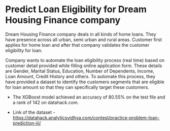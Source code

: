 # Predict Loan Eligibility for Dream Housing Finance company
Dream Housing Finance company deals in all kinds of home loans. They have presence across all urban, semi urban and rural areas. Customer first applies for home loan and after that company validates the customer eligibility for loan.

Company wants to automate the loan eligibility process (real time) based on customer detail provided while filling online application form. These details are Gender, Marital Status, Education, Number of Dependents, Income, Loan Amount, Credit History and others. To automate this process, they have provided a dataset to identify the customers segments that are eligible for loan amount so that they can specifically target these customers. 

* The XGBoost model achieved an accuracy of 80.55% on the test file and a rank of 142 on datahack.com.

* Link of the dataset - https://datahack.analyticsvidhya.com/contest/practice-problem-loan-prediction-iii/
